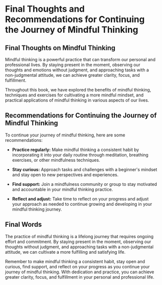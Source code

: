 Final Thoughts and Recommendations for Continuing the Journey of Mindful Thinking
========================================================================================================

Final Thoughts on Mindful Thinking
----------------------------------

Mindful thinking is a powerful practice that can transform our personal and professional lives. By staying present in the moment, observing our thoughts and emotions without judgment, and approaching tasks with a non-judgmental attitude, we can achieve greater clarity, focus, and fulfillment.

Throughout this book, we have explored the benefits of mindful thinking, techniques and exercises for cultivating a more mindful mindset, and practical applications of mindful thinking in various aspects of our lives.

Recommendations for Continuing the Journey of Mindful Thinking
--------------------------------------------------------------

To continue your journey of mindful thinking, here are some recommendations:

* **Practice regularly:** Make mindful thinking a consistent habit by incorporating it into your daily routine through meditation, breathing exercises, or other mindfulness techniques.

* **Stay curious:** Approach tasks and challenges with a beginner's mindset and stay open to new perspectives and experiences.

* **Find support:** Join a mindfulness community or group to stay motivated and accountable in your mindful thinking practice.

* **Reflect and adjust:** Take time to reflect on your progress and adjust your approach as needed to continue growing and developing in your mindful thinking journey.

Final Words
-----------

The practice of mindful thinking is a lifelong journey that requires ongoing effort and commitment. By staying present in the moment, observing our thoughts without judgment, and approaching tasks with a non-judgmental attitude, we can cultivate a more fulfilling and satisfying life.

Remember to make mindful thinking a consistent habit, stay open and curious, find support, and reflect on your progress as you continue your journey of mindful thinking. With dedication and practice, you can achieve greater clarity, focus, and fulfillment in your personal and professional life.
